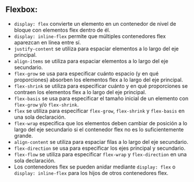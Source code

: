 ## Flexbox:

- `display: flex` convierte un elemento en un contenedor de nivel de bloque con elementos flex dentro de él.
- `display: inline-flex` permite que múltiples contenedores flex aparezcan en línea entre sí.
- `justify-content` se utiliza para espaciar elementos a lo largo del eje principal.
- `align-items` se utiliza para espaciar elementos a lo largo del eje secundario.
- `flex-grow` se usa para especificar cuánto espacio (y en qué proporciones) absorben los elementos flex a lo largo del eje principal.
- `flex-shrink` se utiliza para especificar cuánto y en qué proporciones se contraen los elementos flex a lo largo del eje principal.
- `flex-basis` se usa para especificar el tamaño inicial de un elemento con `flex-grow` y/o `flex-shrink`.
- `flex` se utiliza para especificar `flex-grow`, `flex-shrink` y `flex-basis` en una sola declaración.
- `flex-wrap` especifica que los elementos deben cambiar de posición a lo largo del eje secundario si el contenedor flex no es lo suficientemente grande.
- `align-content` se utiliza para espaciar filas a lo largo del eje secundario.
- `flex-direction` se usa para especificar los ejes principal y secundario.
- `flex-flow` se utiliza para especificar `flex-wrap` y `flex-direction` en una sola declaración.
- Los contenedores flex se pueden anidar mediante `display: flex` o `display: inline-flex` para los hijos de otros contenedores flex.
